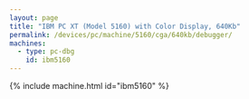 ```yaml
---
layout: page
title: "IBM PC XT (Model 5160) with Color Display, 640Kb"
permalink: /devices/pc/machine/5160/cga/640kb/debugger/
machines:
  - type: pc-dbg
    id: ibm5160
---
```


{% include machine.html id="ibm5160" %}
